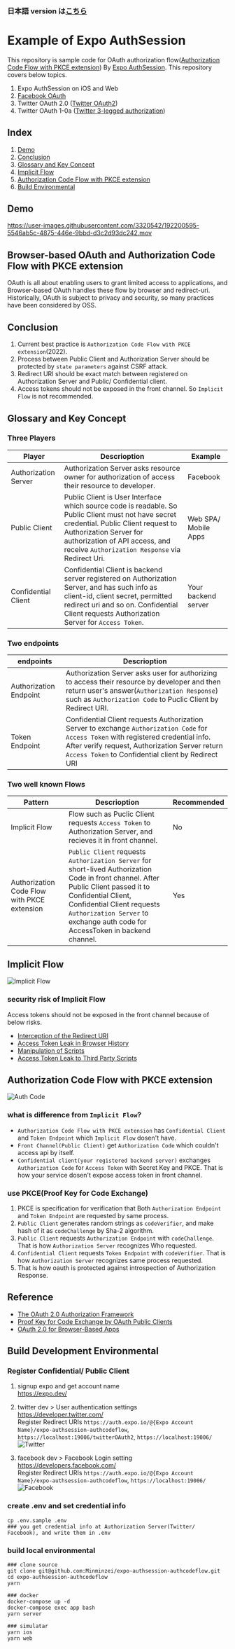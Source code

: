 ### 日本語 version は[こちら](https://github.com/Minminzei/expo-authsession-authcodeflow/blob/main/README.ja.md)

# Example of Expo AuthSession

This repository is sample code for OAuth authorization flow([Authorization Code Flow with PKCE extension](https://auth0.com/docs/get-started/authentication-and-authorization-flow/authorization-code-flow-with-proof-key-for-code-exchange-pkce)) By [Expo AuthSession](https://docs.expo.dev/versions/latest/sdk/auth-session/).
This repository covers below topics.

1. Expo AuthSession on iOS and Web
1. [Facebook OAuth](https://developers.facebook.com/docs/facebook-login/guides/advanced/manual-flow/)
1. Twitter OAuth 2.0 ([Twitter OAuth2](https://developer.twitter.com/en/docs/basics/authentication/api-reference/token))
1. Twitter OAuth 1-0a ([Twitter 3-legged authorization](https://developer.twitter.com/en/docs/basics/authentication/overview/3-legged-oauth))

## Index

1. [Demo](#demo)
1. [Conclusion](#conclusion)
1. [Glossary and Key Concept](#glossary)
1. [Implicit Flow](#implicit-flow)
1. [Authorization Code Flow with PKCE extension](#authorization-code)
1. [Build Environmental](#build)

<a id="demo"></a>

## Demo

https://user-images.githubusercontent.com/3320542/192200595-5546ab5c-4875-446e-9bbd-d3c2d93dc242.mov

## Browser-based OAuth and Authorization Code Flow with PKCE extension

OAuth is all about enabling users to grant limited access to applications, and Browser-based OAuth handles these flow by browser and redirect-uri.
Historically, OAuth is subject to privacy and security, so many practices have been considered by OSS.

<a id="conclusion"></a>

## Conclusion

1. Current best practice is `Authorization Code Flow with PKCE extension`(2022).
2. Process between Public Client and Authorization Server should be protected by `state parameters` against CSRF attack.
3. Redirect URI should be exact match between registered on Authorization Server and Public/ Confidential client.
4. Access tokens should not be exposed in the front channel. So `Implicit Flow` is not recommended.

<a id="glossary"></a>

## Glossary and Key Concept

### Three Players

| Player               | Descrioption                                                                                                                                                                                                                                           | Example              |
| -------------------- | ------------------------------------------------------------------------------------------------------------------------------------------------------------------------------------------------------------------------------------------------------ | -------------------- |
| Authorization Server | Authorization Server asks resource owner for authorization of access their resource to developer.                                                                                                                                                      | Facebook             |
| Public Client        | Public Client is User Interface which source code is readable. So Public Client must not have secret credential. Public Client request to Authorization Server for authorization of API access, and receive `Authorization Response` via Redirect Uri. | Web SPA/ Mobile Apps |
| Confidential Client  | Confidential Client is backend server registered on Authorization Server, and has such info as client-id, client secret, permitted redirect uri and so on. Confidential Client requests Authorization Server for `Access Token`.                       | Your backend server  |

### Two endpoints

| endpoints              | Descrioption                                                                                                                                                                                                                                   |
| ---------------------- | ---------------------------------------------------------------------------------------------------------------------------------------------------------------------------------------------------------------------------------------------- |
| Authorization Endpoint | Authorization Server asks user for authorizing to access their resource by developer and then return user's answer(`Authorization Response`) such as `Authorization Code` to Puclic Client by Redirect URI.                                    |
| Token Endpoint         | Confidential Client requests Authorization Server to exchange `Authorization Code` for `Access Token` with registered credential info. After verify request, Authorization Server return `Access Token` to Confidential client by Redirect URI |

### Two well known Flows

| Pattern                                     | Descrioption                                                                                                                                                                                                                                                             | Recommended |
| ------------------------------------------- | ------------------------------------------------------------------------------------------------------------------------------------------------------------------------------------------------------------------------------------------------------------------------ | ----------- |
| Implicit Flow                               | Flow such as Puclic Client requests `Access Token` to Authorization Server, and recieves it in front channel.                                                                                                                                                            | No          |
| Authorization Code Flow with PKCE extension | `Public Client` requests `Authorization Server` for short-lived Authorization Code in front channel. After Public Client passed it to Confidential Client, Confidential Client requests `Authorization Server` to exchange auth code for AccessToken in backend channel. | Yes         |

<a id="implicit-flow"></a>

## Implicit Flow

![Implicit Flow](https://user-images.githubusercontent.com/3320542/192437986-078370a7-87ec-45cd-97c9-05ff0c6d927b.jpg)

### security risk of Implicit Flow

Access tokens should not be exposed in the front channel because of below risks.

- [Interception of the Redirect URI](https://datatracker.ietf.org/doc/html/draft-parecki-oauth-browser-based-apps#section-9.8.1)
- [Access Token Leak in Browser History](https://datatracker.ietf.org/doc/html/draft-parecki-oauth-browser-based-apps#section-9.8.2)
- [Manipulation of Scripts](https://datatracker.ietf.org/doc/html/draft-parecki-oauth-browser-based-apps#section-9.8.3)
- [Access Token Leak to Third Party Scripts](https://datatracker.ietf.org/doc/html/draft-parecki-oauth-browser-based-apps#section-9.8.4)

<a id="authorization-code"></a>

## Authorization Code Flow with PKCE extension

![Auth Code](https://user-images.githubusercontent.com/3320542/192439518-0b3692bb-ef2e-4962-aace-5e37d89c15b4.jpg)

### what is difference from `Implicit Flow`?

- `Authorization Code Flow with PKCE extension` has `Confidential Client` and `Token Endpoint` which `Implicit Flow` dosen't have.
- `Front Channel(Public Client)` get `Authorization Code` which couldn't access api by itself.
- `Confidential client(your registered backend server)` exchanges `Authorization Code` for `Access Token` with Secret Key and PKCE. That is how your service dosen't expose access token in front channel.

### use PKCE(Proof Key for Code Exchange)

1. PKCE is specification for verification that Both `Authorization Endpoint` and `Token Endpoint` are requested by same process.
2. `Public Client` generates random strings as `codeVerifier`, and make hash of it as `codeChallenge` by Sha-2 algorithm.
3. `Public Client` requests `Authorization Endpoint` with `codeChallenge`. That is how `Authorization Server` recognizes Who requested.
4. `Confidential Client` requests `Token Endpoint` with `codeVerifier`. That is how `Authorization Server` recognizes same process requested.
5. That is how oauth is protected against introspection of Authorization Response.

## Reference

- [The OAuth 2.0 Authorization Framework](https://www.rfc-editor.org/rfc/rfc6749)
- [Proof Key for Code Exchange by OAuth Public Clients](https://datatracker.ietf.org/doc/html/rfc7636)
- [OAuth 2.0 for Browser-Based Apps](https://datatracker.ietf.org/doc/html/draft-parecki-oauth-browser-based-apps)

<a id="build"></a>

## Build Development Environmental

### Register Confidential/ Public Client

1. signup expo and get account name<br />
   https://expo.dev/

2. twitter dev > User authentication settings<br />
   https://developer.twitter.com/<br />
   Register Redirect URIs `https://auth.expo.io/@{Expo Account Name}/expo-authsession-authcodeflow`, `https://localhost:19006/twitterOAuth2`, `https://localhost:19006/`
   ![Twitter](https://user-images.githubusercontent.com/3320542/192583059-109e69e7-9b8b-454c-a2fe-dcd49ec06418.png)

3. facebook dev > Facebook Login setting<br />
   https://developers.facebook.com/<br />
   Register Redirect URIs `https://auth.expo.io/@{Expo Account Name}/expo-authsession-authcodeflow`, `https://localhost:19006/`
   ![Facebook](https://user-images.githubusercontent.com/3320542/192582412-615e4dbf-11ca-4164-970f-b46f3d407e17.png)

### create .env and set credential info

```
cp .env.sample .env
### you get credential info at Authorization Server(Twitter/ Facebook), and write them in .env
```

### build local environmental

```
### clone source
git clone git@github.com:Minminzei/expo-authsession-authcodeflow.git
cd expo-authsession-authcodeflow
yarn

### docker
docker-compose up -d
docker-compose exec app bash
yarn server

### simulatar
yarn ios
yarn web
```
